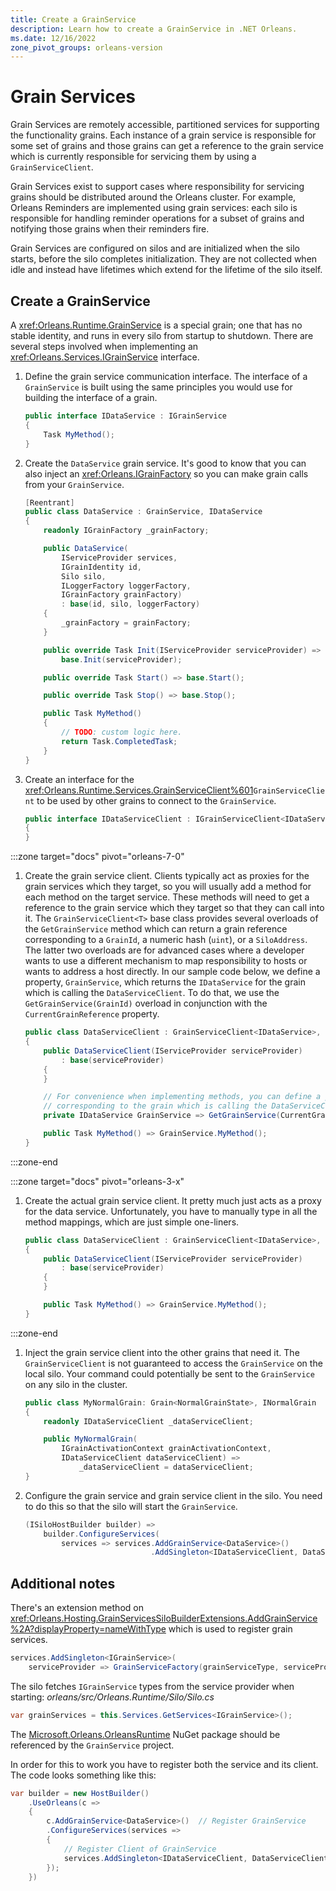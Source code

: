 ```yaml
---
title: Create a GrainService
description: Learn how to create a GrainService in .NET Orleans.
ms.date: 12/16/2022
zone_pivot_groups: orleans-version
---
```


# Grain Services

Grain Services are remotely accessible, partitioned services for supporting the functionality grains. Each instance of a grain service is responsible for some set of grains and those grains can get a reference to the grain service which is currently responsible for servicing them by using a `GrainServiceClient`.

Grain Services exist to support cases where responsibility for servicing grains should be distributed around the Orleans cluster. For example, Orleans Reminders are implemented using grain services: each silo is responsible for handling reminder operations for a subset of grains and notifying those grains when their reminders fire.

Grain Services are configured on silos and are initialized when the silo starts, before the silo completes initialization. They are not collected when idle and instead have lifetimes which extend for the lifetime of the silo itself.

## Create a GrainService

A <xref:Orleans.Runtime.GrainService> is a special grain; one that has no stable identity, and runs in every silo from startup to shutdown. There are several steps involved when implementing an <xref:Orleans.Services.IGrainService> interface.

1. Define the grain service communication interface. The interface of a `GrainService` is built using the same principles you would use for building the interface of a grain.

    ```csharp
    public interface IDataService : IGrainService
    {
        Task MyMethod();
    }
    ```

1. Create the `DataService` grain service. It's good to know that you can also inject an <xref:Orleans.IGrainFactory> so you can make grain calls from your `GrainService`.

    ```csharp
    [Reentrant]
    public class DataService : GrainService, IDataService
    {
        readonly IGrainFactory _grainFactory;

        public DataService(
            IServiceProvider services,
            IGrainIdentity id,
            Silo silo,
            ILoggerFactory loggerFactory,
            IGrainFactory grainFactory)
            : base(id, silo, loggerFactory)
        {
            _grainFactory = grainFactory;
        }

        public override Task Init(IServiceProvider serviceProvider) =>
            base.Init(serviceProvider);

        public override Task Start() => base.Start();

        public override Task Stop() => base.Stop();

        public Task MyMethod()
        {
            // TODO: custom logic here.
            return Task.CompletedTask;
        }
    }
    ```

1. Create an interface for the <xref:Orleans.Runtime.Services.GrainServiceClient%601>`GrainServiceClient` to be used by other grains to connect to the `GrainService`.

    ```csharp
    public interface IDataServiceClient : IGrainServiceClient<IDataService>, IDataService
    {
    }
    ```

<!-- markdownlint-disable MD044 -->
:::zone target="docs" pivot="orleans-7-0"
<!-- markdownlint-enable MD044 -->
1. Create the grain service client. Clients typically act as proxies for the grain services which they target, so you will usually add a method for each method on the target service. These methods will need to get a reference to the grain service which they target so that they can call into it. The `GrainServiceClient<T>` base class provides several overloads of the `GetGrainService` method which can return a grain reference corresponding to a `GrainId`, a numeric hash (`uint`), or a `SiloAddress`. The latter two overloads are for advanced cases where a developer wants to use a different mechanism to map responsibility to hosts or wants to address a host directly. In our sample code below, we define a property, `GrainService`, which returns the `IDataService` for the grain which is calling the `DataServiceClient`. To do that, we use the `GetGrainService(GrainId)` overload in conjunction with the `CurrentGrainReference` property.

    ```csharp
    public class DataServiceClient : GrainServiceClient<IDataService>, IDataServiceClient
    {
        public DataServiceClient(IServiceProvider serviceProvider)
            : base(serviceProvider)
        {
        }

        // For convenience when implementing methods, you can define a property which gets the IDataService
        // corresponding to the grain which is calling the DataServiceClient.
        private IDataService GrainService => GetGrainService(CurrentGrainReference.GrainId);

        public Task MyMethod() => GrainService.MyMethod();
    }
    ```

:::zone-end
<!-- markdownlint-disable MD044 -->
:::zone target="docs" pivot="orleans-3-x"
<!-- markdownlint-enable MD044 -->

1. Create the actual grain service client. It pretty much just acts as a proxy for the data service. Unfortunately, you have to manually type in all the method mappings, which are just simple one-liners.

    ```csharp
    public class DataServiceClient : GrainServiceClient<IDataService>, IDataServiceClient
    {
        public DataServiceClient(IServiceProvider serviceProvider)
            : base(serviceProvider)
        {
        }

        public Task MyMethod() => GrainService.MyMethod();
    }
    ```

:::zone-end

1. Inject the grain service client into the other grains that need it. The `GrainServiceClient` is not guaranteed to access the `GrainService` on the local silo. Your command could potentially be sent to the `GrainService` on any silo in the cluster.

    ```csharp
    public class MyNormalGrain: Grain<NormalGrainState>, INormalGrain
    {
        readonly IDataServiceClient _dataServiceClient;

        public MyNormalGrain(
            IGrainActivationContext grainActivationContext,
            IDataServiceClient dataServiceClient) =>
                _dataServiceClient = dataServiceClient;
    }
    ```

1. Configure the grain service and grain service client in the silo. You need to do this so that the silo will start the `GrainService`.

    ```csharp
    (ISiloHostBuilder builder) =>
        builder.ConfigureServices(
            services => services.AddGrainService<DataService>()
                                .AddSingleton<IDataServiceClient, DataServiceClient>());
    ```

## Additional notes

<!-- markdownlint-disable-next-line proper-names -->
There's an extension method on <xref:Orleans.Hosting.GrainServicesSiloBuilderExtensions.AddGrainService%2A?displayProperty=nameWithType> which is used to register grain services.

```csharp
services.AddSingleton<IGrainService>(
    serviceProvider => GrainServiceFactory(grainServiceType, serviceProvider));
```

<!-- markdownlint-disable-next-line proper-names -->
The silo fetches `IGrainService` types from the service provider when starting: _orleans/src/Orleans.Runtime/Silo/Silo.cs_

```csharp
var grainServices = this.Services.GetServices<IGrainService>();
```

The [Microsoft.Orleans.OrleansRuntime](https://www.nuget.org/packages/Microsoft.Orleans.OrleansRuntime) NuGet package should be referenced by the `GrainService` project.

In order for this to work you have to register both the service and its client. The code looks something like this:

```csharp
var builder = new HostBuilder()
    .UseOrleans(c =>
    {
        c.AddGrainService<DataService>()  // Register GrainService
        .ConfigureServices(services =>
        {
            // Register Client of GrainService
            services.AddSingleton<IDataServiceClient, DataServiceClient>();
        });
    })
 ```
